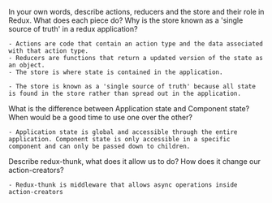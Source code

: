  In your own words, describe actions, reducers and the store and their role in Redux. What does each piece do? Why is the store known as a 'single source of truth' in a redux application?

    - Actions are code that contain an action type and the data associated with that action type.
    - Reducers are functions that return a updated version of the state as an object.
    - The store is where state is contained in the application.

    - The store is known as a 'single source of truth' because all state is found in the store rather than spread out in the application.

 What is the difference between Application state and Component state? When would be a good time to use one over the other?

    - Application state is global and accessible through the entire application. Component state is only accessible in a specific component and can only be passed down to children.

 Describe redux-thunk, what does it allow us to do? How does it change our action-creators?

    - Redux-thunk is middleware that allows async operations inside action-creators